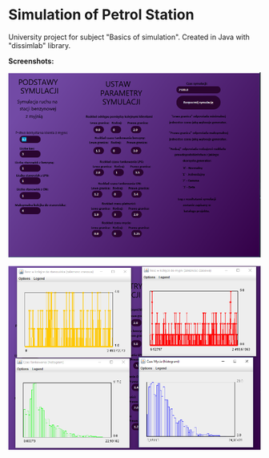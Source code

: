 # Simulation of Petrol Station
University project for subject "Basics of simulation". Created in Java with "dissimlab" library. 


<b>Screenshots:</b>

![screenone](/src/Resources/Screenshots/screenone.png?raw=true "Screenshot1")

![screentwo](/src/Resources/Screenshots/screentwo.png?raw=true "Screenshot2")

